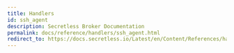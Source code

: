 ```yaml
---
title: Handlers
id: ssh_agent
description: Secretless Broker Documentation
permalink: docs/reference/handlers/ssh_agent.html
redirect_to: https://docs.secretless.io/Latest/en/Content/References/handlers/ssh_agent.htm
---
```

